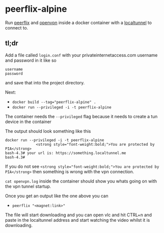# peerflix-alpine
Run [peerflix](https://www.npmjs.com/package/peerflix) and [openvpn](https://openvpn.net/) inside a docker container with a [localtunnel](https://www.npmjs.com/package/localtunnel) to connect to.

## tl;dr
Add a file called `login.conf` with your privateinternetaccess.com username and password in it like so
```
username
password
```
and save that into the project directory.

Next:

 - `docker build --tag="peerflix-alpine" .`
 - `docker run --privileged -i -t peerflix-alpine`

The container needs the `--privileged` flag because it needs to create a tun device in the container

The output should look something like this
```
docker run --privileged -i -t peerflix-alpine
              <strong style="font-weight:bold;">You are protected by PIA</strong>
bash-4.3# your url is: https://something.localtunnel.me
bash-4.3#
```

If you do not see `<strong style="font-weight:bold;">You are protected by PIA</strong>` then something is wrong with the vpn connection.

`cat openvpn.log` inside the container should show you whats going on with the vpn tunnel startup.

Once you get an output like the one above you can
 - `peerflix "<magnet:link>"`

The file will start downloading and you can open vlc and hit CTRL+n and paste in the localtunnel address and start watching the video whilst it is downloading.
